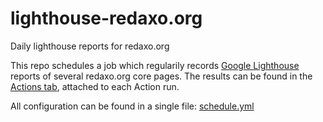 # lighthouse-redaxo.org
Daily lighthouse reports for redaxo.org

This repo schedules a job which regularily records [Google Lighthouse](https://github.com/GoogleChrome/lighthouse-ci) reports of several redaxo.org core pages.
The results can be found in the [Actions tab](https://github.com/FriendsOfREDAXO/lighthouse-redaxo.org/actions?query=workflow%3ALighthouse), attached to each Action run.

All configuration can be found in a single file: [schedule.yml](https://github.com/FriendsOfREDAXO/lighthouse-redaxo.org/blob/master/.github/workflows/schedule.yml)
